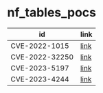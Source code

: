 # nf_tables_pocs

| id             | link                                                 |
| -------------- | ---------------------------------------------------- |
| CVE-2022-1015  | [link](https://github.com/seadragnol/CVE-2022-1015)  |
| CVE-2022-32250 | [link](https://github.com/seadragnol/CVE-2022-32250) |
| CVE-2023-5197  | [link](./CVEs/CVE-2023-5197/)                        |
| CVE-2023-4244  | [link](./CVEs/CVE-2023_4244/)                        |